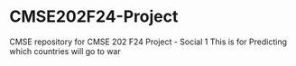 # CMSE202F24-Project
CMSE repository for CMSE 202 F24 Project - Social 1
This is for Predicting which countries will go to war


